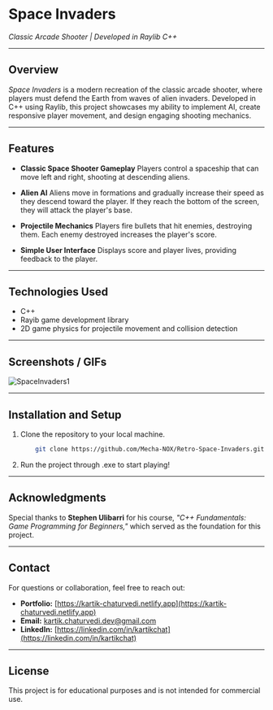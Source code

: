 # **Space Invaders**

*Classic Arcade Shooter | Developed in Raylib C++*

---

## **Overview**

*Space Invaders* is a modern recreation of the classic arcade shooter, where players must defend the Earth from waves of alien invaders. Developed in C++ using Raylib, this project showcases my ability to implement AI, create responsive player movement, and design engaging shooting mechanics.

---

## **Features**

- **Classic Space Shooter Gameplay**
Players control a spaceship that can move left and right, shooting at descending aliens.

- **Alien AI**
Aliens move in formations and gradually increase their speed as they descend toward the player. If they reach the bottom of the screen, they will attack the player's base.

- **Projectile Mechanics**
Players fire bullets that hit enemies, destroying them. Each enemy destroyed increases the player's score.

- **Simple User Interface**
Displays score and player lives, providing feedback to the player.

---

## **Technologies Used**

- C++
- Rayib game development library  
- 2D game physics for projectile movement and collision detection

---

## **Screenshots / GIFs**

![SpaceInvaders1](https://github.com/Mecha-NOX/Countdown-Carnage/blob/b78451a59a67d9caf7e22beff407e0be5d344b78/GIFs/Countdown-Carnage_First.gif)

---

## **Installation and Setup**

1. Clone the repository to your local machine.  

    ```bash
        git clone https://github.com/Mecha-NOX/Retro-Space-Invaders.git
    ```
  
2. Run the project through .exe to start playing!

---

## **Acknowledgments**

Special thanks to **Stephen Ulibarri** for his course, *"C++ Fundamentals: Game Programming for Beginners,"* which served as the foundation for this project.

---

## **Contact**

For questions or collaboration, feel free to reach out:

- **Portfolio:** [https://kartik-chaturvedi.netlify.app](https://kartik-chaturvedi.netlify.app)  
- **Email:** <kartik.chaturvedi.dev@gmail.com>  
- **LinkedIn:** [https://linkedin.com/in/kartikchat](https://linkedin.com/in/kartikchat)

---

## **License**

This project is for educational purposes and is not intended for commercial use.
